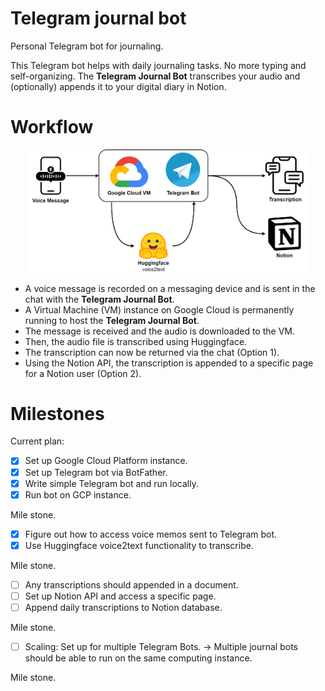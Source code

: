 # Telegram journal bot
Personal Telegram bot for journaling.


This Telegram bot helps with daily journaling tasks. No more typing and self-organizing. The **Telegram Journal Bot** transcribes your audio and (optionally) appends it to your digital diary in Notion.


# Workflow

<center>
    <img src="figures/schematic.png" width="450">
</center>

- A voice message is recorded on a messaging device and is sent in the chat with the **Telegram Journal Bot**.
- A Virtual Machine (VM) instance on Google Cloud is permanently running to host the **Telegram Journal Bot**. 
- The message is received and the audio is downloaded to the VM.
- Then, the audio file is transcribed using Huggingface.
- The transcription can now be returned via the chat (Option 1).
- Using the Notion API, the transcription is appended to a specific page for a Notion user (Option 2).

# Milestones
Current plan:  
- [x] Set up Google Cloud Platform instance.  
- [x] Set up Telegram bot via BotFather.  
- [x] Write simple Telegram bot and run locally.  
- [x] Run bot on GCP instance.  

Mile stone.

-  [x] Figure out how to access voice memos sent to Telegram bot.  
-  [x] Use Huggingface voice2text functionality to transcribe.  

Mile stone.

-  [ ] Any transcriptions should appended in a document.  
-  [ ] Set up Notion API and access a specific page.  
-  [ ] Append daily transcriptions to Notion database.  

Mile stone.

-  [ ] Scaling: Set up for multiple Telegram Bots. -> Multiple journal bots should be able to run on the same computing instance.  

Mile stone.